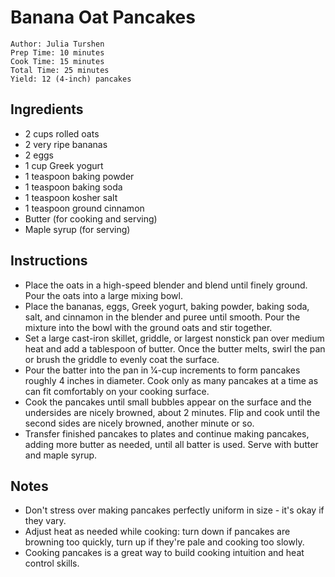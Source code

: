 # Banana Oat Pancakes

```
Author: Julia Turshen
Prep Time: 10 minutes
Cook Time: 15 minutes
Total Time: 25 minutes
Yield: 12 (4-inch) pancakes
```

## Ingredients

- 2 cups rolled oats
- 2 very ripe bananas
- 2 eggs
- 1 cup Greek yogurt
- 1 teaspoon baking powder
- 1 teaspoon baking soda
- 1 teaspoon kosher salt
- 1 teaspoon ground cinnamon
- Butter (for cooking and serving)
- Maple syrup (for serving)

## Instructions

- Place the oats in a high-speed blender and blend until finely ground. Pour the oats into a large mixing bowl.
- Place the bananas, eggs, Greek yogurt, baking powder, baking soda, salt, and cinnamon in the blender and puree until smooth. Pour the mixture into the bowl with the ground oats and stir together.
- Set a large cast-iron skillet, griddle, or largest nonstick pan over medium heat and add a tablespoon of butter. Once the butter melts, swirl the pan or brush the griddle to evenly coat the surface.
- Pour the batter into the pan in 1⁄4-cup increments to form pancakes roughly 4 inches in diameter. Cook only as many pancakes at a time as can fit comfortably on your cooking surface.
- Cook the pancakes until small bubbles appear on the surface and the undersides are nicely browned, about 2 minutes. Flip and cook until the second sides are nicely browned, another minute or so.
- Transfer finished pancakes to plates and continue making pancakes, adding more butter as needed, until all batter is used. Serve with butter and maple syrup.

## Notes

- Don't stress over making pancakes perfectly uniform in size - it's okay if they vary.
- Adjust heat as needed while cooking: turn down if pancakes are browning too quickly, turn up if they're pale and cooking too slowly.
- Cooking pancakes is a great way to build cooking intuition and heat control skills.